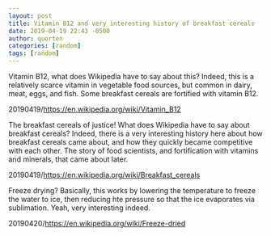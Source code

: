 ```yaml
---
layout: post
title: Vitamin B12 and very interesting history of breakfast cereals
date: 2019-04-19 22:43 -0500
author: quorten
categories: [random]
tags: [random]
---
```


Vitamin B12, what does Wikipedia have to say about this?  Indeed, this
is a relatively scarce vitamin in vegetable food sources, but common
in dairy, meat, eggs, and fish.  Some breakfast cereals are fortified
with vitamin B12.

20190419/https://en.wikipedia.org/wiki/Vitamin_B12

The breakfast cereals of justice!  What does Wikipedia have to say
about breakfast cereals?  Indeed, there is a very interesting history
here about how breakfast cereals came about, and how they quickly
became competitive with each other.  The story of food scientists, and
fortification with vitamins and minerals, that came about later.

20190419/https://en.wikipedia.org/wiki/Breakfast_cereals

Freeze drying?  Basically, this works by lowering the temperature to
freeze the water to ice, then reducing hte pressure so that the ice
evaporates via sublimation.  Yeah, very interesting indeed.

20190420/https://en.wikipedia.org/wiki/Freeze-dried
